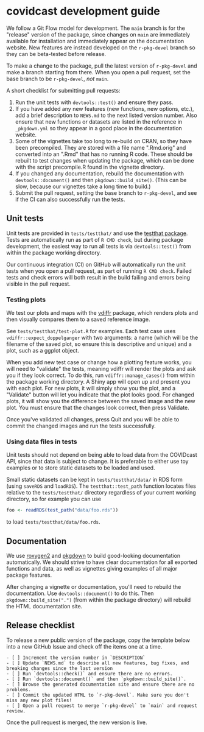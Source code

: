 # covidcast development guide

We follow a Git Flow model for development. The `main` branch is for the
"release" version of the package, since changes on `main` are immediately
available for installation and immediately appear on the documentation website.
New features are instead developed on the `r-pkg-devel` branch so they can be
beta-tested before release.

To make a change to the package, pull the latest version of `r-pkg-devel` and
make a branch starting from there. When you open a pull request, set the base
branch to be `r-pkg-devel`, *not* `main`.

A short checklist for submitting pull requests:

1. Run the unit tests with `devtools::test()` and ensure they pass.
2. If you have added any new features (new functions, new options, etc.), add a
   brief description to `NEWS.md` to the next listed version number. Also ensure
   that new functions or datasets are listed in the reference in `_pkgdown.yml`
   so they appear in a good place in the documentation website.
3. Some of the vignettes take too long to re-build on CRAN, so they have been
   precompiled. They are stored with a file name ".Rmd.orig" and converted into
   an ".Rmd" that has no running R code. These should be rebuilt to test changes
   when updating the package, which can be done with the script precompile.R
   found in the vignette directory.
4. If you changed any documentation, rebuild the documentation with
   `devtools::document()` and then `pkgdown::build_site()`. (This can be slow,
   because our vignettes take a long time to build.)
5. Submit the pull request, setting the base branch to `r-pkg-devel`, and see if
   the CI can also successfully run the tests.

## Unit tests

Unit tests are provided in `tests/testthat/` and use the [testthat
package](https://testthat.r-lib.org/). Tests are automatically run as part of `R
CMD check`, but during package development, the easiest way to run all tests is
via `devtools::test()` from within the package working directory.

Our continuous integration (CI) on GitHub will automatically run the unit tests
when you open a pull request, as part of running `R CMD check`. Failed tests and
check errors will both result in the build failing and errors being visible in
the pull request.

### Testing plots

We test our plots and maps with the [vdiffr](https://github.com/r-lib/vdiffr)
package, which renders plots and then visually compares them to a saved
reference image.

See `tests/testthat/test-plot.R` for examples. Each test case uses
`vdiffr::expect_doppelganger` with two arguments: a name (which will be the
filename of the saved plot, so ensure this is descriptive and unique) and a
plot, such as a ggplot object.

When you add new test case or change how a plotting feature works, you will need
to "validate" the tests, meaning vdiffr will render the plots and ask you if
they look correct. To do this, run `vdiffr::manage_cases()` from within the
package working directory. A Shiny app will open up and present you with each
plot. For new plots, it will simply show you the plot, and a "Validate" button
will let you indicate that the plot looks good. For changed plots, it will show
you the difference between the saved image and the new plot. You must ensure
that the changes look correct, then press Validate.

Once you've validated all changes, press Quit and you will be able to commit the
changed images and run the tests successfully.

### Using data files in tests

Unit tests should not depend on being able to load data from the COVIDcast API,
since that data is subject to change. It is preferable to either use toy
examples or to store static datasets to be loaded and used.

Small static datasets can be kept in `tests/testthat/data/` in RDS form (using
`saveRDS` and `loadRDS`). The `testthat::test_path` function locates files
relative to the `tests/testthat/` directory regardless of your current working
directory, so for example you can use

```r
foo <- readRDS(test_path("data/foo.rds"))
```

to load `tests/testthat/data/foo.rds`.

## Documentation

We use
[roxygen2](https://cran.r-project.org/web/packages/roxygen2/vignettes/roxygen2.html)
and [pkgdown](https://pkgdown.r-lib.org/index.html) to build good-looking
documentation automatically. We should strive to have clear documentation for
all exported functions and data, as well as vignettes giving examples of all
major package features.

After changing a vignette or documentation, you'll need to rebuild the
documentation. Use `devtools::document()` to do this. Then
`pkgdown::build_site(".")` (from within the package directory) will rebuild the
HTML documentation site.

## Release checklist

To release a new public version of the package, copy the template below into a
new GitHub Issue and check off the items one at a time.

```
- [ ] Increment the version number in `DESCRIPTION`
- [ ] Update `NEWS.md` to describe all new features, bug fixes, and breaking changes since the last version
- [ ] Run `devtools::check()` and ensure there are no errors.
- [ ] Run `devtools::document()` and then `pkgdown::build_site()`.
- [ ] Browse the generated documentation site and ensure there are no problems.
- [ ] Commit the updated HTML to `r-pkg-devel`. Make sure you don't miss any new plot files!
- [ ] Open a pull request to merge `r-pkg-devel` to `main` and request review.
```

Once the pull request is merged, the new version is live.
